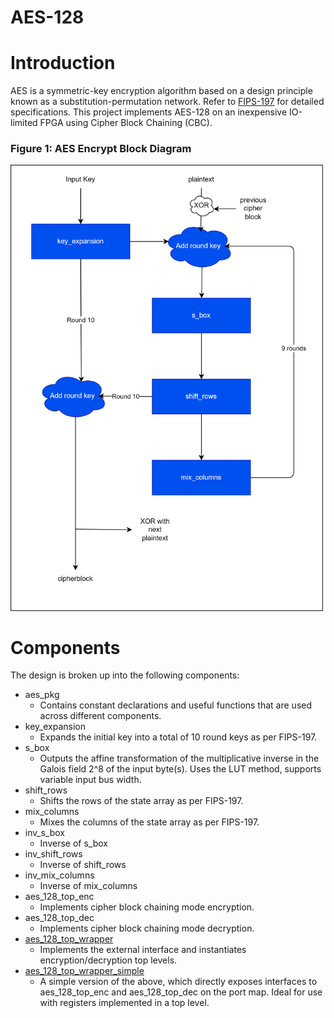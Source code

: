 # AES-128
# Introduction
AES is a symmetric-key encryption algorithm based on a design principle known as a substitution-permutation network. Refer to [FIPS-197](https://csrc.nist.gov/pubs/fips/197/final) for detailed specifications. This project implements AES-128 on an inexpensive IO-limited FPGA using Cipher Block Chaining (CBC).

<!-- ### Figure 1: AES CBC Mode (Encryption)
<img src="figures/cbc_encryption.png" alt="" width="250"/>

### Figure 2: AES CBC Mode (Decryption)
<img src="figures/cbc_decryption.png" alt="" width="250"/> -->

### Figure 1: AES Encrypt Block Diagram
<img src="doc/figures/aes_cbc_bd.drawio.png" alt="" width="500"/>

# Components
The design is broken up into the following components:

- aes_pkg
    - Contains constant declarations and useful functions that are used across different components.
- key_expansion
    - Expands the initial key into a total of 10 round keys as per FIPS-197.
- s_box
    - Outputs the affine transformation of the multiplicative inverse in the Galois field 2^8 of the input byte(s). Uses the LUT method, supports variable input bus width.
- shift_rows
    - Shifts the rows of the state array as per FIPS-197.
- mix_columns
    - Mixes the columns of the state array as per FIPS-197.
- inv_s_box
    - Inverse of s_box
- inv_shift_rows
    - Inverse of shift_rows
- inv_mix_columns
    - Inverse of mix_columns
- aes_128_top_enc
    - Implements cipher block chaining mode encryption.
- aes_128_top_dec
    - Implements cipher block chaining mode decryption.
- [aes_128_top_wrapper](doc/aes_128_top_wrapper.md)
    - Implements the external interface and instantiates encryption/decryption top levels. 
- [aes_128_top_wrapper_simple](doc/aes_128_top_wrapper_simple.md)
    - A simple version of the above, which directly exposes interfaces to aes_128_top_enc and aes_128_top_dec on the port map. Ideal for use with registers implemented in a top level.
